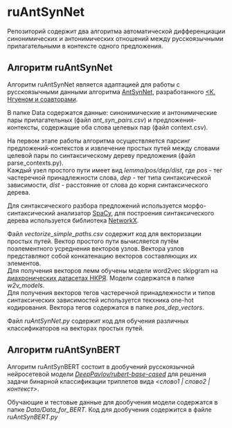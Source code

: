 # ruAntSynNet
Репозиторий содержит два алгоритма автоматической дифференциации синонимических и антонимических отношений между русскоязычными прилагательными в контексте одного предложения.
## Алгоритм ruAntSynNet
<p>Алгоритм ruAntSynNet является адаптацией для работы с русскоязычными данными алгоритма <a href="https://github.com/nguyenkh/AntSynNET" target="_blank">AntSynNet</a>, разработанного <a href="https://aclanthology.org/E17-1008.pdf" target="_blank"><К. Нгуеном и соавторами</a>.</p>
<p>В папке Data содержатся данные: синонимические и антонимические пары прилагательных (файл <i>ant_syn_pairs.csv</i>) и предложения-контексты, содержащие оба слова целевых пар (файл context.csv).</p>
<p>На первом этапе работы алгоритма осуществляется парсинг предложений-контекстов и извлечение простых путей между словами целевой пары по синтаксическому дереву предложения (файл parse_contexts.py).<br> Каждый узел простого пути имеет вид <i>lemma/pos/dep/dist</i>, где <i>pos</i> - тег частеречной принадлежности слова, <i>dep</i> - тег типа синтаксической зависимости, <i>dist</i> - расстояние от слова до корня синтаксического дерева.</p>
<p>Для синтаксического разбора предложений используется морфо-синтаксический анализатор <a href="https://spacy.io/" target="_blank">SpaCy</a>, для построения синтаксического дерева используется библиотека <a href="https://networkx.org/" target="_blank">NetworkX</a>.</p>
<p>Файл <i>vectorize_simple_paths.csv</i> содержит код для векторизации простых путей. Вектор простого пути вычисляется путём поэлементного усреднения векторов узлов. Вектора узлов представляют собой конкатенацию векторов составляющих их элементов.<br> Для получения векторов лемм обучены модели word2vec skipgram на <a href="https://ruscorpora.ru/page/corpora-datasets" target="_blank">диахронических датасетах НКРЯ</a>. Модели содержатся в папке <i>w2v_models</i>.<br>
Для получения векторов тегов частеречной принадлежности и типов синтаксических зависимостей используется текхника one-hot кодирования. Вектора тегов содержатся в папке <i>pos_dep_vectors</i>.</p>
  <p>Файл <i>ruAntSynNet.py</i> содержит код для обучения различных классификаторов на векторах простых путей.</p>

  ## Алгоритм ruAntSynBERT
<p>Алгоритм ruAntSynBERT состоит в дообучений русскоязычной нейросетевой модели <a href="https://huggingface.co/DeepPavlov/rubert-base-cased" target="_blank"><i>DeepPavlov/rubert-base-cased</i></a> для решения задачи бинарной классификации триплетов вида <i><слово1 | слово2 | контекст></i>.</p>
<p>Обучающие и тестовые данные для дообучения модели содержатся в папке <i>Data/Data_for_BERT</i>. Код для дообучения содержится в файле <i>ruAntSynBERT.py</i></p>
